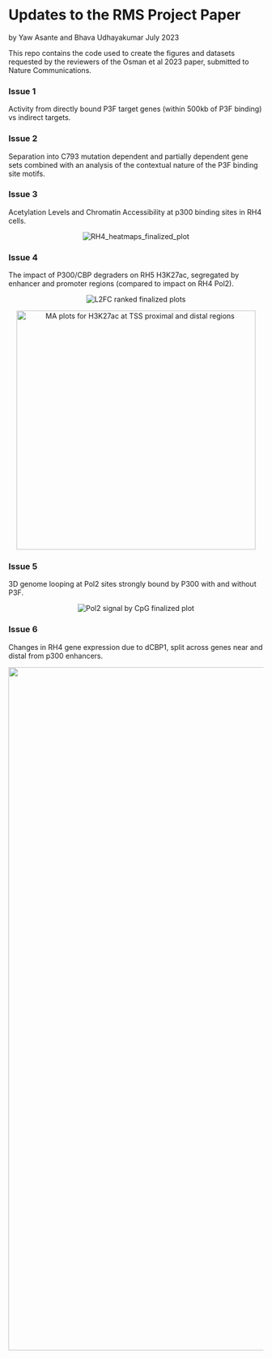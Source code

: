 # Updates to the RMS Project Paper
by Yaw Asante and Bhava Udhayakumar
July 2023

This repo contains the code used to create the figures and datasets requested by the reviewers of the Osman et al 2023 paper, submitted to Nature Communications.

### Issue 1
Activity from directly bound P3F target genes (within 500kb of P3F binding) vs indirect targets. 

### Issue 2
Separation into C793 mutation dependent and partially dependent gene sets combined with an analysis of the contextual nature of the P3F binding site motifs.
<p align="center"></p>

### Issue 3
Acetylation Levels and Chromatin Accessibility at p300 binding sites in RH4 cells.
<p align="center"><img align="center" alt="RH4_heatmaps_finalized_plot" src="https://github.com/GryderLab/rms_additional_code/assets/135348829/900e6ea0-fe5f-40bb-9a1f-f633b4e63085">
</p>

### Issue 4
The impact of P300/CBP degraders on RH5 H3K27ac, segregated by enhancer and promoter regions (compared to impact on RH4 Pol2).
<p align="center"><img align="center" alt="L2FC ranked finalized plots" src="https://github.com/GryderLab/rms_additional_code/assets/135348829/a2ccb727-ff59-4bf7-8921-8f615f45bf15">
</p>
<p align="center"><img width="472" alt="MA plots for H3K27ac at TSS proximal and distal regions" src="https://github.com/GryderLab/rms_additional_code/assets/135348829/e999d65c-282e-458a-beef-25254d3dd454">
</p>

### Issue 5
3D genome looping at Pol2 sites strongly bound by P300 with and without P3F.
<p align="center"><img alt="Pol2 signal by CpG finalized plot" src="https://github.com/GryderLab/rms_additional_code/assets/135348829/d7991460-b3d2-40db-9081-63d7a63482fa">
</p>

### Issue 6
Changes in RH4 gene expression due to dCBP1, split across genes near and distal from p300 enhancers.
<p align="center"><img width="1349" alt="L2FC plots by gene type in p3f and p300 regions" src="https://github.com/GryderLab/rms_additional_code/assets/135348829/cf7a9c74-0b6a-454c-ae88-71fad8b8b3d4">
</p>
